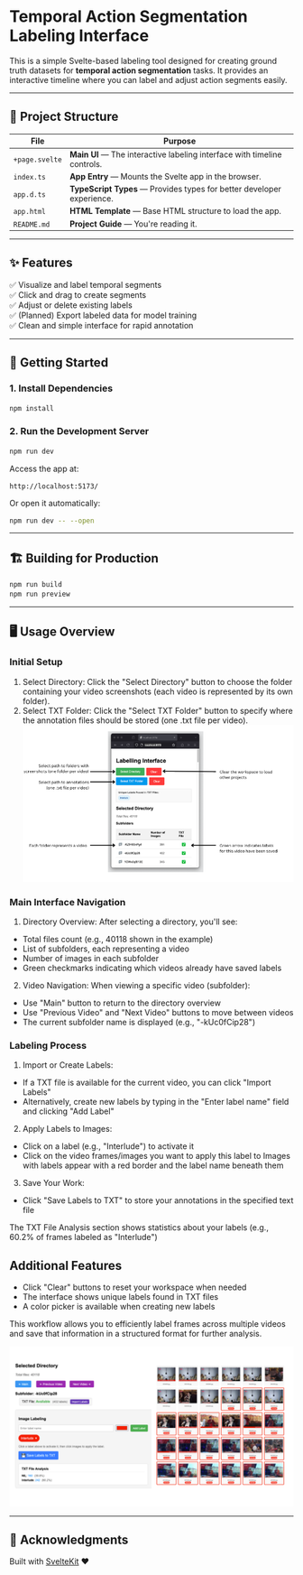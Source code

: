 # Temporal Action Segmentation Labeling Interface

This is a simple Svelte-based labeling tool designed for creating ground truth datasets for **temporal action segmentation** tasks. It provides an interactive timeline where you can label and adjust action segments easily.

---

## 📂 Project Structure

| File            | Purpose                                                                 |
|-----------------|-------------------------------------------------------------------------|
| `+page.svelte`  | **Main UI** — The interactive labeling interface with timeline controls. |
| `index.ts`      | **App Entry** — Mounts the Svelte app in the browser.                    |
| `app.d.ts`      | **TypeScript Types** — Provides types for better developer experience.  |
| `app.html`      | **HTML Template** — Base HTML structure to load the app.                 |
| `README.md`     | **Project Guide** — You're reading it.                                   |

---

## ✨ Features

✅ Visualize and label temporal segments  
✅ Click and drag to create segments  
✅ Adjust or delete existing labels  
✅ (Planned) Export labeled data for model training  
✅ Clean and simple interface for rapid annotation  

---

## 🚀 Getting Started

### 1. Install Dependencies
```bash
npm install
```

### 2. Run the Development Server
```bash
npm run dev
```
Access the app at:  
```
http://localhost:5173/
```
Or open it automatically:
```bash
npm run dev -- --open
```

---

## 🏗 Building for Production
```bash
npm run build
npm run preview
```

---

## 🖥 Usage Overview

### Initial Setup

1. Select Directory: Click the "Select Directory" button to choose the folder containing your video screenshots (each video is represented by its own folder).
2. Select TXT Folder: Click the "Select TXT Folder" button to specify where the annotation files should be stored (one .txt file per video).
![Initial setup](screenshots/01.png)

### Main Interface Navigation

1. Directory Overview: After selecting a directory, you'll see:
- Total files count (e.g., 40118 shown in the example)
- List of subfolders, each representing a video
- Number of images in each subfolder
- Green checkmarks indicating which videos already have saved labels

2. Video Navigation: When viewing a specific video (subfolder):
- Use "Main" button to return to the directory overview
- Use "Previous Video" and "Next Video" buttons to move between videos
- The current subfolder name is displayed (e.g., "-kUc0fCip28")

### Labeling Process

1. Import or Create Labels:
- If a TXT file is available for the current video, you can click "Import Labels"
- Alternatively, create new labels by typing in the "Enter label name" field and clicking "Add Label"

2. Apply Labels to Images:
- Click on a label (e.g., "Interlude") to activate it
- Click on the video frames/images you want to apply this label to Images with labels appear with a red border and the label name beneath them

3. Save Your Work:
- Click "Save Labels to TXT" to store your annotations in the specified text file

The TXT File Analysis section shows statistics about your labels (e.g., 60.2% of frames labeled as "Interlude")

## Additional Features

- Click "Clear" buttons to reset your workspace when needed
- The interface shows unique labels found in TXT files
- A color picker is available when creating new labels

This workflow allows you to efficiently label frames across multiple videos and save that information in a structured format for further analysis.

![Labelling proces](screenshots/02.png)

---

## 🙏 Acknowledgments
Built with [SvelteKit](https://kit.svelte.dev/) ❤️